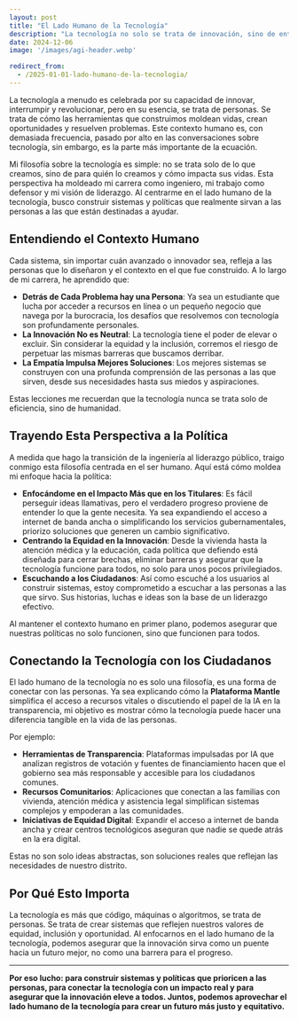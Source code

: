 ```yaml
---
layout: post
title: "El Lado Humano de la Tecnología"
description: "La tecnología no solo se trata de innovación, sino de entender el contexto humano detrás de cada sistema. Esta perspectiva guía mis políticas y me ayuda a conectar con las personas a las que sirvo."
date: 2024-12-06
image: '/images/agi-header.webp'

redirect_from:
  - /2025-01-01-lado-humano-de-la-tecnologia/
---
```


La tecnología a menudo es celebrada por su capacidad de innovar, interrumpir y revolucionar, pero en su esencia, se trata de personas. Se trata de cómo las herramientas que construimos moldean vidas, crean oportunidades y resuelven problemas. Este contexto humano es, con demasiada frecuencia, pasado por alto en las conversaciones sobre tecnología, sin embargo, es la parte más importante de la ecuación.

Mi filosofía sobre la tecnología es simple: no se trata solo de lo que creamos, sino de para quién lo creamos y cómo impacta sus vidas. Esta perspectiva ha moldeado mi carrera como ingeniero, mi trabajo como defensor y mi visión de liderazgo. Al centrarme en el lado humano de la tecnología, busco construir sistemas y políticas que realmente sirvan a las personas a las que están destinadas a ayudar.

## Entendiendo el Contexto Humano

Cada sistema, sin importar cuán avanzado o innovador sea, refleja a las personas que lo diseñaron y el contexto en el que fue construido. A lo largo de mi carrera, he aprendido que:

- **Detrás de Cada Problema hay una Persona**: Ya sea un estudiante que lucha por acceder a recursos en línea o un pequeño negocio que navega por la burocracia, los desafíos que resolvemos con tecnología son profundamente personales.  
- **La Innovación No es Neutral**: La tecnología tiene el poder de elevar o excluir. Sin considerar la equidad y la inclusión, corremos el riesgo de perpetuar las mismas barreras que buscamos derribar.  
- **La Empatía Impulsa Mejores Soluciones**: Los mejores sistemas se construyen con una profunda comprensión de las personas a las que sirven, desde sus necesidades hasta sus miedos y aspiraciones.  

Estas lecciones me recuerdan que la tecnología nunca se trata solo de eficiencia, sino de humanidad.

## Trayendo Esta Perspectiva a la Política

A medida que hago la transición de la ingeniería al liderazgo público, traigo conmigo esta filosofía centrada en el ser humano. Aquí está cómo moldea mi enfoque hacia la política:

- **Enfocándome en el Impacto Más que en los Titulares**: Es fácil perseguir ideas llamativas, pero el verdadero progreso proviene de entender lo que la gente necesita. Ya sea expandiendo el acceso a internet de banda ancha o simplificando los servicios gubernamentales, priorizo soluciones que generen un cambio significativo.  
- **Centrando la Equidad en la Innovación**: Desde la vivienda hasta la atención médica y la educación, cada política que defiendo está diseñada para cerrar brechas, eliminar barreras y asegurar que la tecnología funcione para todos, no solo para unos pocos privilegiados.  
- **Escuchando a los Ciudadanos**: Así como escuché a los usuarios al construir sistemas, estoy comprometido a escuchar a las personas a las que sirvo. Sus historias, luchas e ideas son la base de un liderazgo efectivo.  

Al mantener el contexto humano en primer plano, podemos asegurar que nuestras políticas no solo funcionen, sino que funcionen para todos.

## Conectando la Tecnología con los Ciudadanos

El lado humano de la tecnología no es solo una filosofía, es una forma de conectar con las personas. Ya sea explicando cómo la **Plataforma Mantle** simplifica el acceso a recursos vitales o discutiendo el papel de la IA en la transparencia, mi objetivo es mostrar cómo la tecnología puede hacer una diferencia tangible en la vida de las personas.

Por ejemplo:

- **Herramientas de Transparencia**: Plataformas impulsadas por IA que analizan registros de votación y fuentes de financiamiento hacen que el gobierno sea más responsable y accesible para los ciudadanos comunes.  
- **Recursos Comunitarios**: Aplicaciones que conectan a las familias con vivienda, atención médica y asistencia legal simplifican sistemas complejos y empoderan a las comunidades.  
- **Iniciativas de Equidad Digital**: Expandir el acceso a internet de banda ancha y crear centros tecnológicos aseguran que nadie se quede atrás en la era digital.  

Estas no son solo ideas abstractas, son soluciones reales que reflejan las necesidades de nuestro distrito.

## Por Qué Esto Importa

La tecnología es más que código, máquinas o algoritmos, se trata de personas. Se trata de crear sistemas que reflejen nuestros valores de equidad, inclusión y oportunidad. Al enfocarnos en el lado humano de la tecnología, podemos asegurar que la innovación sirva como un puente hacia un futuro mejor, no como una barrera para el progreso.

---

**Por eso lucho: para construir sistemas y políticas que prioricen a las personas, para conectar la tecnología con un impacto real y para asegurar que la innovación eleve a todos. Juntos, podemos aprovechar el lado humano de la tecnología para crear un futuro más justo y equitativo.**